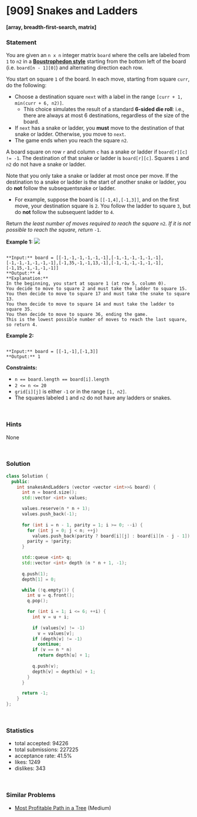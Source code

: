 # [909] Snakes and Ladders

**[array, breadth-first-search, matrix]**

### Statement

You are given an `n x n` integer matrix `board` where the cells are labeled from `1` to `n2` in a [**Boustrophedon style**](https://en.wikipedia.org/wiki/Boustrophedon) starting from the bottom left of the board (i.e. `board[n - 1][0]`) and alternating direction each row.

You start on square `1` of the board. In each move, starting from square `curr`, do the following:

* Choose a destination square `next` with a label in the range `[curr + 1, min(curr + 6, n2)]`.
	+ This choice simulates the result of a standard **6-sided die roll**: i.e., there are always at most 6 destinations, regardless of the size of the board.
* If `next` has a snake or ladder, you **must** move to the destination of that snake or ladder. Otherwise, you move to `next`.
* The game ends when you reach the square `n2`.



A board square on row `r` and column `c` has a snake or ladder if `board[r][c] != -1`. The destination of that snake or ladder is `board[r][c]`. Squares `1` and `n2` do not have a snake or ladder.

Note that you only take a snake or ladder at most once per move. If the destination to a snake or ladder is the start of another snake or ladder, you do **not** follow the subsequentsnake or ladder.

* For example, suppose the board is `[[-1,4],[-1,3]]`, and on the first move, your destination square is `2`. You follow the ladder to square `3`, but do **not** follow the subsequent ladder to `4`.



Return *the least number of moves required to reach the square* `n2`*. If it is not possible to reach the square, return* `-1`.


**Example 1:**
![](https://assets.leetcode.com/uploads/2018/09/23/snakes.png)

```

**Input:** board = [[-1,-1,-1,-1,-1,-1],[-1,-1,-1,-1,-1,-1],[-1,-1,-1,-1,-1,-1],[-1,35,-1,-1,13,-1],[-1,-1,-1,-1,-1,-1],[-1,15,-1,-1,-1,-1]]
**Output:** 4
**Explanation:** 
In the beginning, you start at square 1 (at row 5, column 0).
You decide to move to square 2 and must take the ladder to square 15.
You then decide to move to square 17 and must take the snake to square 13.
You then decide to move to square 14 and must take the ladder to square 35.
You then decide to move to square 36, ending the game.
This is the lowest possible number of moves to reach the last square, so return 4.

```

**Example 2:**

```

**Input:** board = [[-1,-1],[-1,3]]
**Output:** 1

```

**Constraints:**
* `n == board.length == board[i].length`
* `2 <= n <= 20`
* `grid[i][j]` is either `-1` or in the range `[1, n2]`.
* The squares labeled `1` and `n2` do not have any ladders or snakes.


<br>

### Hints

None

<br>

### Solution

```cpp
class Solution {
  public:
    int snakesAndLadders (vector <vector <int>>& board) {
      int n = board.size();
      std::vector <int> values;

      values.reserve(n * n + 1);
      values.push_back(-1);
      
      for (int i = n - 1, parity = 1; i >= 0; --i) {
        for (int j = 0; j < n; ++j)
          values.push_back(parity ? board[i][j] : board[i][n - j - 1]);
        parity = !parity;
      }

      std::queue <int> q;
      std::vector <int> depth (n * n + 1, -1);
      
      q.push(1);
      depth[1] = 0;

      while (!q.empty()) {
        int u = q.front();
        q.pop();

        for (int i = 1; i <= 6; ++i) {
          int v = u + i;
          
          if (values[v] != -1)
            v = values[v];
          if (depth[v] != -1)
            continue;
          if (v == n * n)
            return depth[u] + 1;
          
          q.push(v);
          depth[v] = depth[u] + 1;
        }
      }

      return -1;
    }
};
```

<br>

### Statistics

- total accepted: 94226
- total submissions: 227225
- acceptance rate: 41.5%
- likes: 1249
- dislikes: 343

<br>

### Similar Problems

- [Most Profitable Path in a Tree](https://leetcode.com/problems/most-profitable-path-in-a-tree) (Medium)
